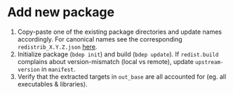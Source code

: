 # Add new package
1. Copy-paste one of the existing package directories and
   update names accordingly. For canonical names see the
   corresponding `redistrib_X.Y.Z.json` [here](https://developer.download.nvidia.com/compute/cuda/redist/).
2. Initialize package (`bdep init`) and build (`bdep update`).
   If `redist.build` complains about version-mismatch (local
   vs remote), update `upstream-version` in `manifest`.
3. Verify that the extracted targets in `out_base` are all
   accounted for (eg. all executables & libraries).
